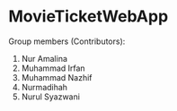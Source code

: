 # MovieTicketWebApp
Group members (Contributors):
1. Nur Amalina
2. Muhammad Irfan
3. Muhammad Nazhif
4. Nurmadihah
5. Nurul Syazwani
